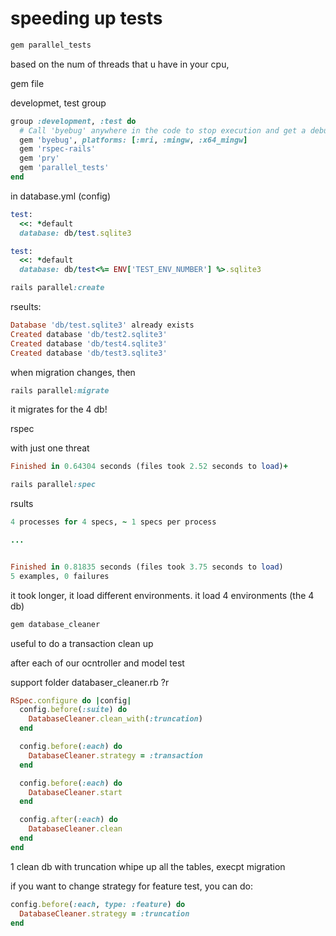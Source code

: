 # speeding up tests

```ruby
gem parallel_tests
```

based on the num of threads that u have in your cpu,

gem file

developmet, test group

```ruby
group :development, :test do
  # Call 'byebug' anywhere in the code to stop execution and get a debugger console
  gem 'byebug', platforms: [:mri, :mingw, :x64_mingw]
  gem 'rspec-rails'
  gem 'pry'
  gem 'parallel_tests'
end
```

in database.yml (config)

```ruby
test:
  <<: *default
  database: db/test.sqlite3
```



```ruby
test:
  <<: *default
  database: db/test<%= ENV['TEST_ENV_NUMBER'] %>.sqlite3
```

```ruby
rails parallel:create
```

rseults:

```ruby
Database 'db/test.sqlite3' already exists
Created database 'db/test2.sqlite3'
Created database 'db/test4.sqlite3'
Created database 'db/test3.sqlite3'
```

when migration changes, then

```ruby
rails parallel:migrate
```

it migrates for the 4 db!

rspec

with just one threat

```ruby
Finished in 0.64304 seconds (files took 2.52 seconds to load)+
```

```ruby
rails parallel:spec
```

rsults

```ruby
4 processes for 4 specs, ~ 1 specs per process

...


Finished in 0.81835 seconds (files took 3.75 seconds to load)
5 examples, 0 failures
```

it took longer, it load different environments. it load 4 environments (the 4 db)

```ruby
gem database_cleaner
```

useful to do a transaction clean up

after each of our ocntroller and model test

support folder
databaser_cleaner.rb ?r

```ruby
RSpec.configure do |config|
  config.before(:suite) do
    DatabaseCleaner.clean_with(:truncation)
  end

  config.before(:each) do
    DatabaseCleaner.strategy = :transaction
  end

  config.before(:each) do
    DatabaseCleaner.start
  end

  config.after(:each) do
    DatabaseCleaner.clean
  end
end
```

1 clean db with truncation
whipe up all the tables, execpt migration

if you want to change strategy for feature test, you can do:

```ruby
config.before(:each, type: :feature) do
  DatabaseCleaner.strategy = :truncation
end
```






























